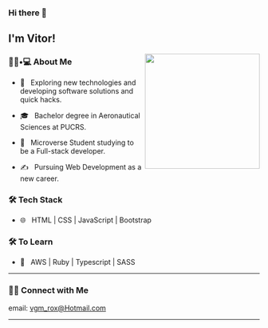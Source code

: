 ### Hi there 👋<h2> I'm Vitor!</h2>

<img align='right' src="https://media.giphy.com/media/M9gbBd9nbDrOTu1Mqx/giphy.gif" width="230">

<h3> 👨🏻•💻 About Me </h3>



- 🤔 &nbsp; Exploring new technologies and developing software solutions and quick hacks.

- 🎓 &nbsp; Bachelor degree in Aeronautical Sciences at PUCRS.

- 🌱 &nbsp; Microverse Student studying to be a Full-stack developer.

- ✍️ &nbsp; Pursuing Web Development as a new career.



<h3>🛠 Tech Stack</h3>



- 🌐 &nbsp; HTML | CSS | JavaScript | Bootstrap 

<!--

- 🔧 &nbsp; Git | Figma | Webpack

- 🖥 &nbsp; Illustrator | Photoshop | Premiere

-->

<h3>🛠 To Learn</h3>

- 🔧 &nbsp; AWS | Ruby | Typescript | SASS

<hr>

<h3> 🤝🏻 Connect with Me </h3>

email: vgm_rox@Hotmail.com
</p>





<hr>



